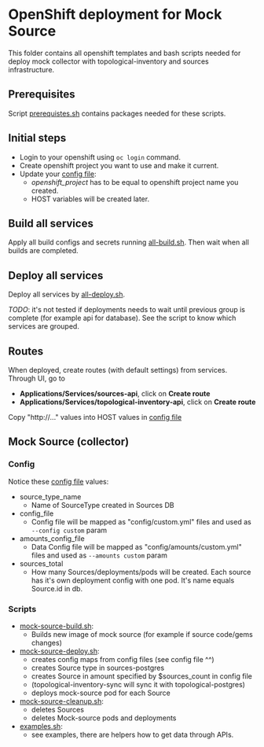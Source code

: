 # OpenShift deployment for Mock Source

This folder contains all openshift templates and bash scripts needed for deploy 
mock collector with topological-inventory and sources infrastructure. 

## Prerequisites

Script [prerequistes.sh](prerequisities.sh) contains packages needed for these scripts.

## Initial steps

* Login to your openshift using `oc login` command.  
* Create openshift project you want to use and make it current.
* Update your [config file](config):
  * *openshift_project* has to be equal to openshift project name you created.
  * HOST variables will be created later.   


## Build all services

Apply all build configs and secrets running [all-build.sh](all-build.sh).
Then wait when all builds are completed.

## Deploy all services

Deploy all services by [all-deploy.sh](all-deploy.sh).  

*TODO*: it's not tested if deployments needs to wait until previous group is complete (for example api for database).
See the script to know which services are grouped.

## Routes

When deployed, create routes (with default settings) from services.
Through UI, go to 
* **Applications/Services/sources-api**, click on **Create route**
* **Applications/Services/topological-inventory-api**, click on **Create route**

Copy "http://..." values into HOST values in [config file](config)
  
## Mock Source (collector)

### Config

Notice these [config file](config) values:
* source_type_name
  * Name of SourceType created in Sources DB
* config_file
  * Config file will be mapped as "config/custom.yml" files and used as `--config custom` param
* amounts_config_file
  * Data Config file will be mapped as "config/amounts/custom.yml" files and used as `--amounts custom` param
* sources_total
  * How many Sources/deployments/pods will be created. Each source has it's own deployment config with one pod. It's name equals Source.id in db.


### Scripts

* [mock-source-build.sh](mock-source-build.sh): 
  * Builds new image of mock source (for example if source code/gems changes)
* [mock-source-deploy.sh](mock-source-deploy.sh):
  * creates config maps from config files (see config file ^^)
  * creates Source type in sources-postgres
  * creates Source in amount specified by $sources_count in config file
  * (topological-inventory-sync will sync it with topological-postgres)
  * deploys mock-source pod for each Source
* [mock-source-cleanup.sh](mock-source-cleanup.sh):
  * deletes Sources
  * deletes Mock-source pods and deployments
* [examples.sh](examples.sh):
  * see examples, there are helpers how to get data through APIs.
  